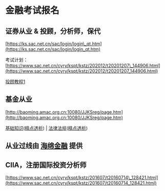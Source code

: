 # 金融考试报名

## 证券从业 & 投顾，分析师，保代

[https://ks.sac.net.cn/sac/login/login\_qt.htm](https://ks.sac.net.cn/sac/login/login_qt.htm)

考试计划：[https://www.sac.net.cn/cyry/kspt/kstz/202012/t20201207\_144906.html](https://www.sac.net.cn/cyry/kspt/kstz/202012/t20201207_144906.html)

[投顾教程1](https://www.bilibili.com/video/BV1ab411b7W9?from=search&seid=16668710090922450360)

## 基金从业

[http://baoming.amac.org.cn:10080/JJKSreg/page.htm](http://baoming.amac.org.cn:10080/JJKSreg/page.htm)

[基础知识](https://www.bilibili.com/video/BV1ME411F7hZ)\([精点透析](https://www.bilibili.com/video/BV1FV411n7k6)\) \| [法律法规](https://www.bilibili.com/video/BV1EE411G77p)\([精点透析](https://www.bilibili.com/video/BV12B4y1c7SC)\)

## 从业过线由 [海绵金融](https://www.haimianjinrong.com/) 提供

## CIIA，注册国际投资分析师

[https://www.sac.net.cn/cyry/kspt/kstz/201607/t20160714\_128421.html](https://www.sac.net.cn/cyry/kspt/kstz/201607/t20160714_128421.html)

